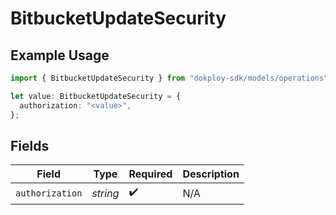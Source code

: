 # BitbucketUpdateSecurity

## Example Usage

```typescript
import { BitbucketUpdateSecurity } from "dokploy-sdk/models/operations";

let value: BitbucketUpdateSecurity = {
  authorization: "<value>",
};
```

## Fields

| Field              | Type               | Required           | Description        |
| ------------------ | ------------------ | ------------------ | ------------------ |
| `authorization`    | *string*           | :heavy_check_mark: | N/A                |